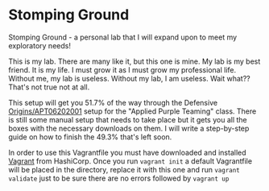 # Stomping Ground
Stomping Ground - a personal lab that I will expand upon to meet my exploratory needs!

This is my lab. There are many like it, but this one is mine.
My lab is my best friend. It is my life. I must grow it as I must grow my professional life.
Without me, my lab is useless. Without my lab, I am useless.
Wait what?? That's not true not at all.

This setup will get you 51.7% of the way through the Defensive [Origins/APT06202001](https://github.com/DefensiveOrigins/APT06202001) setup for the "Applied Purple Teaming" class. There is still some manual setup that needs to take place but it gets you all the boxes with the necessary downloads on them. I will write a step-by-step guide on how to finish the 49.3% that's left soon.

In order to use this Vagrantfile you must have downloaded and installed [Vagrant](https://www.vagrantup.com/downloads.html) from HashiCorp. Once you run `vagrant init` a default Vagrantfile will be placed in the directory, replace it with this one and run `vagrant validate` just to be sure there are no errors followed by `vagrant up`
